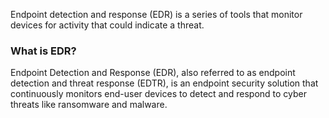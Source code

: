 Endpoint detection and response (EDR) is a series of tools that monitor devices for activity that could indicate a threat.
### What is EDR?

Endpoint Detection and Response (EDR), also referred to as endpoint detection and threat response (EDTR), is an endpoint security solution that continuously monitors end-user devices to detect and respond to cyber threats like ransomware and malware.
